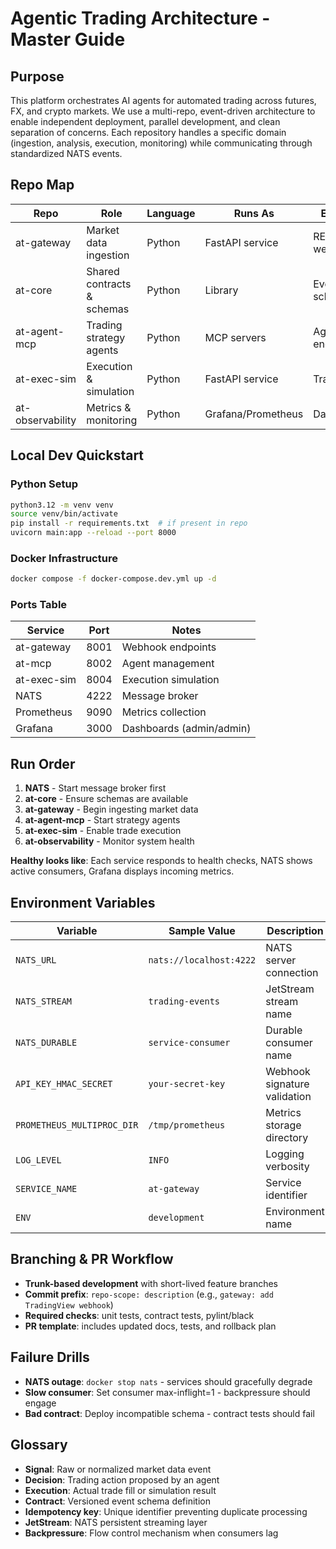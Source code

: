 # Agentic Trading Architecture - Master Guide

## Purpose

This platform orchestrates AI agents for automated trading across futures, FX, and crypto markets. We use a multi-repo, event-driven architecture to enable independent deployment, parallel development, and clean separation of concerns. Each repository handles a specific domain (ingestion, analysis, execution, monitoring) while communicating through standardized NATS events.

## Repo Map

| Repo | Role | Language | Runs As | Exposes | Subscribes | Emits |
|------|------|----------|---------|---------|------------|-------|
| at-gateway | Market data ingestion | Python | FastAPI service | REST webhooks | - | `signals.raw`, `signals.normalized` |
| at-core | Shared contracts & schemas | Python | Library | Event schemas | - | Contract definitions |
| at-agent-mcp | Trading strategy agents | Python | MCP servers | Agent endpoints | `signals.*` | `decisions.order_intent` |
| at-exec-sim | Execution & simulation | Python | FastAPI service | Trade APIs | `decisions.*` | `executions.fill`, `executions.reconcile` |
| at-observability | Metrics & monitoring | Python | Grafana/Prometheus | Dashboards | All events | Alerts |

## Local Dev Quickstart

### Python Setup
```bash
python3.12 -m venv venv
source venv/bin/activate
pip install -r requirements.txt  # if present in repo
uvicorn main:app --reload --port 8000
```

### Docker Infrastructure
```bash
docker compose -f docker-compose.dev.yml up -d
```

### Ports Table

| Service | Port | Notes |
|---------|------|-------|
| at-gateway | 8001 | Webhook endpoints |
| at-mcp | 8002 | Agent management |
| at-exec-sim | 8004 | Execution simulation |
| NATS | 4222 | Message broker |
| Prometheus | 9090 | Metrics collection |
| Grafana | 3000 | Dashboards (admin/admin) |

## Run Order

1. **NATS** - Start message broker first
2. **at-core** - Ensure schemas are available
3. **at-gateway** - Begin ingesting market data
4. **at-agent-mcp** - Start strategy agents
5. **at-exec-sim** - Enable trade execution
6. **at-observability** - Monitor system health

**Healthy looks like**: Each service responds to health checks, NATS shows active consumers, Grafana displays incoming metrics.

## Environment Variables

| Variable | Sample Value | Description |
|----------|--------------|-------------|
| `NATS_URL` | `nats://localhost:4222` | NATS server connection |
| `NATS_STREAM` | `trading-events` | JetStream stream name |
| `NATS_DURABLE` | `service-consumer` | Durable consumer name |
| `API_KEY_HMAC_SECRET` | `your-secret-key` | Webhook signature validation |
| `PROMETHEUS_MULTIPROC_DIR` | `/tmp/prometheus` | Metrics storage directory |
| `LOG_LEVEL` | `INFO` | Logging verbosity |
| `SERVICE_NAME` | `at-gateway` | Service identifier |
| `ENV` | `development` | Environment name |

## Branching & PR Workflow

- **Trunk-based development** with short-lived feature branches
- **Commit prefix**: `repo-scope: description` (e.g., `gateway: add TradingView webhook`)
- **Required checks**: unit tests, contract tests, pylint/black
- **PR template**: includes updated docs, tests, and rollback plan

## Failure Drills

- **NATS outage**: `docker stop nats` - services should gracefully degrade
- **Slow consumer**: Set consumer max-inflight=1 - backpressure should engage
- **Bad contract**: Deploy incompatible schema - contract tests should fail

## Glossary

- **Signal**: Raw or normalized market data event
- **Decision**: Trading action proposed by an agent
- **Execution**: Actual trade fill or simulation result
- **Contract**: Versioned event schema definition
- **Idempotency key**: Unique identifier preventing duplicate processing
- **JetStream**: NATS persistent streaming layer
- **Backpressure**: Flow control mechanism when consumers lag